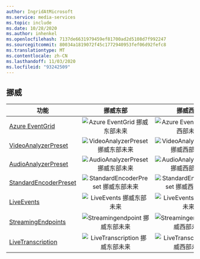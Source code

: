 ```yaml
---
author: IngridAtMicrosoft
ms.service: media-services
ms.topic: include
ms.date: 10/28/2020
ms.author: inhenkel
ms.openlocfilehash: 7137de6631979459ef81700ad2d5108d7f992247
ms.sourcegitcommit: 80034a1819072f45c1772940953fef06d92fefc8
ms.translationtype: MT
ms.contentlocale: zh-CN
ms.lasthandoff: 11/03/2020
ms.locfileid: "93242509"
---
```

<!--Feature availability in region-->
## <a name="norway"></a>挪威

| 功能 | 挪威东部 | 挪威西部 |
| --- | :---: | :---: |
| [Azure EventGrid](../reacting-to-media-services-events.md) |![Azure EventGrid 挪威东部未来](../media/azure-clouds-regions/planned-active.svg)  |![Azure EventGrid 挪威西部未来](../media/azure-clouds-regions/planned-active.svg) |
| [VideoAnalyzerPreset](../analyzing-video-audio-files-concept.md) |![VideoAnalyzerPreset 挪威东部未来](../media/azure-clouds-regions/planned-active.svg)  | ![VideoAnalyzerPreset 挪威西部未来](../media/azure-clouds-regions/planned-active.svg) |
| [AudioAnalyzerPreset](../analyzing-video-audio-files-concept.md) |![AudioAnalyzerPreset 挪威东部未来](../media/azure-clouds-regions/planned-active.svg)  | ![AudioAnalyzerPreset 挪威西部未来](../media/azure-clouds-regions/planned-active.svg) |
| [StandardEncoderPreset](../encoding-concept.md) |![StandardEncoderPreset 挪威东部未来](../media/azure-clouds-regions/planned-active.svg)  | ![StandardEncoderPreset 挪威西部未来](../media/azure-clouds-regions/planned-active.svg) |
| [LiveEvents](../live-streaming-overview.md) |![LiveEvents 挪威东部未来](../media/azure-clouds-regions/planned-active.svg)  | ![LiveEvents 挪威西部未来](../media/azure-clouds-regions/planned-active.svg) |
| [StreamingEndpoints](../streaming-endpoint-concept.md) |![Streamingendpoint 挪威东部未来](../media/azure-clouds-regions/planned-active.svg) | ![Streamingendpoint 挪威西部未来](../media/azure-clouds-regions/planned-active.svg) |
| [LiveTranscription](../live-transcription.md) |![LiveTranscription 挪威东部未来](../media/azure-clouds-regions/planned-active.svg) |![LiveTranscription 挪威西部未来](../media/azure-clouds-regions/planned-active.svg) |
